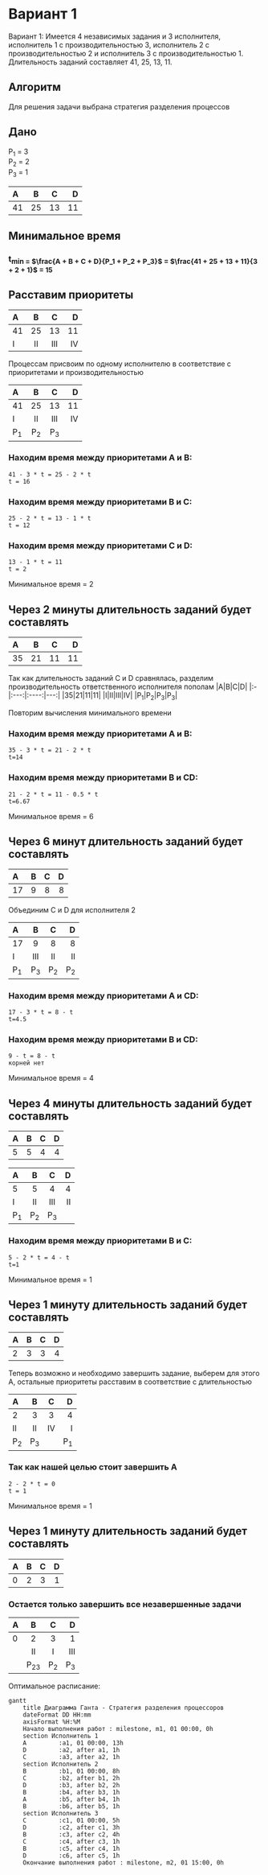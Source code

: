 # Вариант 1
Вариант 1:
Имеется 4 независимых задания и 3 исполнителя, исполнитель 1 с производительностью 3, исполнитель 2 с производительностью 2 и исполнитель 3 с производительностью 1. Длительность заданий составляет 41, 25, 13, 11.

## Алгоритм

Для решения задачи выбрана стратегия разделения процессов

## Дано

P<sub>1</sub>  = 3\
P<sub>2</sub> = 2\
P<sub>3</sub> = 1

|A|B|C|D|
|:-|:---:|:----:|---:|
|41|25|13|11|

## Минимальное время
### t<sub>min</sab> = $\frac{A + B + C + D}{P_1 + P_2 + P_3}$ = $\frac{41 + 25 + 13 + 11}{3 + 2 + 1}$ = 15

## Расставим приоритеты

|A|B|C|D|
|:-|:---:|:----:|---:| 
|41|25|13|11|
|I|II|III|IV|

Процессам присвоим по одному исполнителю в соответствие  с приоритетами и производительностью

|A|B|C|D|
|:-|:---:|:----:|---:| 
|41|25|13|11|
|I|II|III|IV|
|P<sub>1</sub>|P<sub>2</sub>|P<sub>3</sub>|| 



### Находим время между приоритетами А и В:

```
41 - 3 * t = 25 - 2 * t
t = 16 
```

### Находим время между приоритетами B и C:

```
25 - 2 * t = 13 - 1 * t
t = 12
```

### Находим время между приоритетами C и D:

```
13 - 1 * t = 11 
t = 2
```


Минимальное время = 2

## Через 2 минуты длительность заданий будет составлять

|A|B|C|D|
|:-|:---:|:----:|---:|
|35|21|11|11|


Так как длительность заданий C и D сравнялась, разделим производительность ответственного исполнителя пополам
|A|B|C|D|
|:-|:---:|:----:|---:| 
|35|21|11|11|
|I|II|III|IV|
|P<sub>1</sub>|P<sub>2</sub>|P<sub>3</sub>|P<sub>3</sub>| 

Повторим вычисления минимального времени

### Находим время между приоритетами А и В:

```
35 - 3 * t = 21 - 2 * t
t=14
```

### Находим время между приоритетами B и CD:

```
21 - 2 * t = 11 - 0.5 * t
t=6.67
```
Минимальное время = 6

## Через 6 минут длительность заданий будет составлять

|A|B|C|D|
|:-|:---:|:----:|---:|
|17|9|8|8|

Объединим C и D для исполнителя 2

|A|B|C|D|
|:-|:---:|:----:|---:| 
|17|9|8|8|
|I|III|II|II|
|P<sub>1</sub>|P<sub>3</sub>|P<sub>2</sub>|P<sub>2</sub>| 

### Находим время между приоритетами А и CD:

```
17 - 3 * t = 8 - t
t=4.5
```

### Находим время между приоритетами B и CD:

```
9 - t = 8 - t
корней нет
```
Минимальное время = 4

## Через 4 минуты длительность заданий будет составлять

|A|B|C|D|
|:-|:---:|:----:|---:|
|5|5|4|4|

|A|B|C|D|
|:-|:---:|:----:|---:| 
|5|5|4|4|
|I|II|III|II|
|P<sub>1</sub>|P<sub>2</sub>|P<sub>3</sub>|| 

### Находим время между приоритетами B и C:

```
5 - 2 * t = 4 - t
t=1
```
Минимальное время = 1

## Через 1 минуту длительность заданий будет составлять

|A|B|C|D|
|:-|:---:|:----:|---:|
|2|3|3|4|

Теперь возможно и необходимо завершить задание, выберем для этого A, остальные приоритеты расставим в соответствие с длительностью

|A|B|C|D|
|:-|:---:|:----:|---:| 
|2|3|3|4|
|II|II|IV|I|
|P<sub>2</sub>|P<sub>3</sub>||P<sub>1</sub>| 

### Так как нашей целью стоит завершить A 

```
2 - 2 * t = 0
t = 1
```
Минимальное время = 1

## Через 1 минуту длительность заданий будет составлять

|A|B|C|D|
|:-|:---:|:----:|---:|
|0|2|3|1|

### Остается только завершить все незавершенные задачи

|A|B|C|D|
|:-|:---:|:----:|---:| 
|0|2|3|1|
||II|I|III|
||P<sub>23</sub>|P<sub>2</sub>|P<sub>3</sub>| 

Оптимальное расписание:

```mermaid
gantt
    title Диаграмма Ганта - Стратегия разделения процессоров
    dateFormat DD HH:mm    
    axisFormat %H:%M
    Начало выполнения работ : milestone, m1, 01 00:00, 0h
    section Исполнитель 1
    A         :a1, 01 00:00, 13h
    D         :a2, after a1, 1h
    C         :a3, after a2, 1h
    section Исполнитель 2
    B         :b1, 01 00:00, 8h
    C         :b2, after b1, 2h
    D         :b3, after b2, 2h
    B         :b4, after b3, 1h
    A         :b5, after b4, 1h
    B         :b6, after b5, 1h
    section Исполнитель 3
    C         :c1, 01 00:00, 5h
    D         :c2, after c1, 3h
    B         :c3, after c2, 4h
    C         :c4, after c3, 1h
    B         :c5, after c4, 1h
    D         :c6, after c5, 1h
    Окончание выполнения работ : milestone, m2, 01 15:00, 0h
